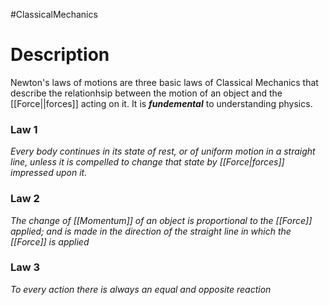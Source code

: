 #ClassicalMechanics 
# Description
Newton's laws of motions are three basic laws of Classical Mechanics that describe the relationhsip between the motion of an object and the [[Force||forces]] acting on it. It is ***fundemental*** to understanding physics.


### Law 1
_Every body continues in its state of rest, or of uniform motion in a straight line, unless it is compelled to change that state by [[Force|forces]] impressed upon it._
### Law 2
_The change of [[Momentum]] of an object is proportional to the [[Force]] applied; and is made in the direction of the straight line in which the [[Force]] is applied_
### Law 3
_To every action there is always an equal and opposite reaction_